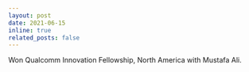 ```yaml
---
layout: post
date: 2021-06-15
inline: true
related_posts: false
---
```


 Won Qualcomm Innovation Fellowship, North America with Mustafa Ali.
